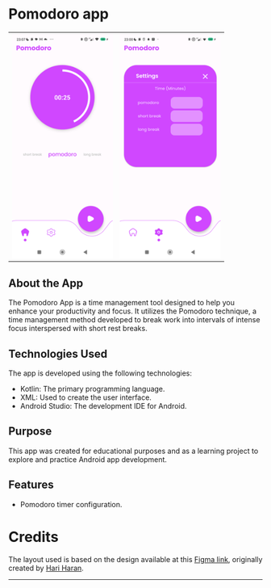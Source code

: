 # Pomodoro app

<table>
  <tr>
    <td>
      <img src="1.png" width="200"/>
    </td>
    <td>
      <img src="2.png" width="200"/>
    </td>
  </tr>
</table>

## About the App

The Pomodoro App is a time management tool designed to help you enhance your productivity and focus. It utilizes the Pomodoro technique, a time management method developed to break work into intervals of intense focus interspersed with short rest breaks.

## Technologies Used

The app is developed using the following technologies:

- Kotlin: The primary programming language.
- XML: Used to create the user interface.
- Android Studio: The development IDE for Android.

## Purpose

This app was created for educational purposes and as a learning project to explore and practice Android app development.

## Features

- Pomodoro timer configuration.

# Credits

The layout used is based on the design available at this [Figma link](https://www.figma.com/community/file/1071705448341103976), originally created by [Hari Haran](https://www.figma.com/@hariharan07).

---
